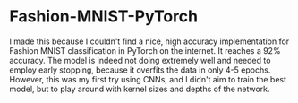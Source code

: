 # Fashion-MNIST-PyTorch

I made this because I couldn't find a nice, high accuracy implementation for Fashion MNIST classification in PyTorch on the internet. It reaches a 92% accuracy. The model is indeed not doing extremely well and needed to employ early stopping, because it overfits the data in only 4-5 epochs. However, this was my first try using CNNs, and I didn't aim to train the best model, but to play around with kernel sizes and depths of the network.
